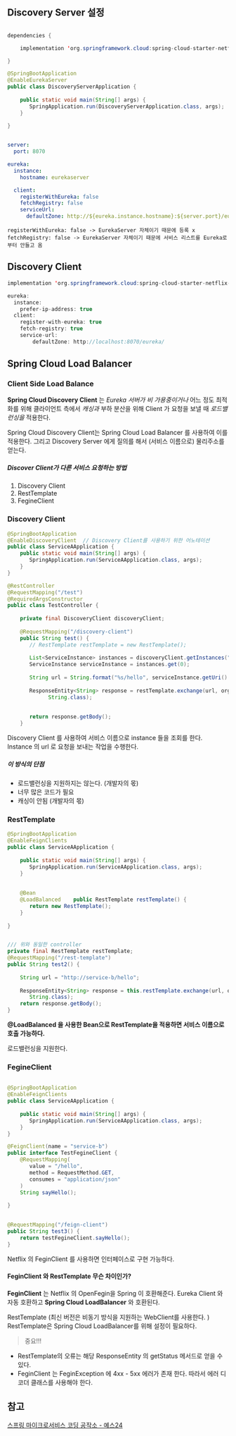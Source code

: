 ## Discovery Server 설정 
```java

dependencies {  

    implementation 'org.springframework.cloud:spring-cloud-starter-netflix-eureka-server'  

}

@SpringBootApplication  
@EnableEurekaServer  
public class DiscoveryServerApplication {  
  
    public static void main(String[] args) {  
       SpringApplication.run(DiscoveryServerApplication.class, args);  
    }  
  
}
```
```yaml

server:
  port: 8070

eureka:
  instance:
    hostname: eurekaserver

  client:
    registerWithEureka: false
    fetchRegistry: false
    serviceUrl:
      defaultZone: http://${eureka.instance.hostname}:${server.port}/eureka/

```

    registerWithEureka: false -> EurekaServer 자체이기 때문에 등록 x
    fetchRegistry: false -> EurekaServer 자체이기 때문에 서비스 리스트를 Eureka로부터 안들고 옴



## Discovery Client

```java
implementation 'org.springframework.cloud:spring-cloud-starter-netflix-eureka-client'

eureka:
  instance:
    prefer-ip-address: true
  client:
    register-with-eureka: true
    fetch-registry: true
    service-url:
        defaultZone: http://localhost:8070/eureka/

```

## Spring Cloud Load Balancer
### Client Side Load Balance
**Spring Cloud Discovery Client** 는 *Eureka 서버가 비 가용중이거나* 어느 정도 최적화를 위해 클라이언트 측에서 *캐싱과* 부하 분산을 위해 Client 가 요청을 보낼 때 *로드밸런싱을* 적용한다.

Spring Cloud Discovery Client는 Spring Cloud Load Balancer 를 사용하여 이를 적용한다.
그리고 Discovery Server 에게 질의를 해서 (서비스 이름으로) 물리주소를 얻는다.

##### Discover Client가 다른 서비스 요청하는 방법
1. Discovery Client
2. RestTemplate
3. FegineClient


### Discovery Client
```java
@SpringBootApplication  
@EnableDiscoveryClient  // Discovery Client를 사용하기 위한 어노테이션
public class ServiceAApplication {  
    public static void main(String[] args) {  
       SpringApplication.run(ServiceAApplication.class, args);  
    }  
}

@RestController  
@RequestMapping("/test")  
@RequiredArgsConstructor  
public class TestController {  
  
    private final DiscoveryClient discoveryClient;  
  
    @RequestMapping("/discovery-client")  
    public String test() {  
       // RestTemplate restTemplate = new RestTemplate();  
  
       List<ServiceInstance> instances = discoveryClient.getInstances("service-b");  
       ServiceInstance serviceInstance = instances.get(0);  
  
       String url = String.format("%s/hello", serviceInstance.getUri().toString());  
  
       ResponseEntity<String> response = restTemplate.exchange(url, org.springframework.http.HttpMethod.GET, null,  
             String.class);  
  
  
       return response.getBody();  
    }

```

Discovery Client 를 사용하여 서비스 이름으로 instance 들을 조회를 한다.
Instance 의 url 로 요청을 보내는 작업을 수행한다.

##### 이 방식의 단점
- 로드밸런싱을 지원하지는 않는다.  (개발자의 몫)
- 너무 많은 코드가 필요
- 캐싱이 안됨 (개발자의 몫)

### RestTemplate
```java
@SpringBootApplication  
@EnableFeignClients  
public class ServiceAApplication {  
  
    public static void main(String[] args) {  
       SpringApplication.run(ServiceAApplication.class, args);  
    }  
  
  
    @Bean  
    @LoadBalanced    public RestTemplate restTemplate() {  
       return new RestTemplate();  
    }  
  
}


/// 위와 동일한 controller
private final RestTemplate restTemplate;
@RequestMapping("/rest-template")  
public String test2() {  
  
    String url = "http://service-b/hello";  
  
    ResponseEntity<String> response = this.restTemplate.exchange(url, org.springframework.http.HttpMethod.GET, null,  
       String.class);  
    return response.getBody();  
}

```

**@LoadBalanced 을 사용한 Bean으로 RestTemplate을 적용하면 서비스 이름으로 호출 가능하다.**

로드밸런싱을 지원한다.


### FegineClient

```java

@SpringBootApplication  
@EnableFeignClients  
public class ServiceAApplication {  
  
    public static void main(String[] args) {  
       SpringApplication.run(ServiceAApplication.class, args);  
    }  
}

@FeignClient(name = "service-b")  
public interface TestFegineClient {  
    @RequestMapping(  
       value = "/hello",  
       method = RequestMethod.GET,  
       consumes = "application/json"  
    )  
    String sayHello();  
  
}

  
@RequestMapping("/feign-client")  
public String test3() {  
    return testFegineClient.sayHello();  
}

```
Netflix 의 FeginClient 를 사용하면 인터페이스로 구현 가능하다.

#### FeginClient 와 RestTemplate 무슨 차이인가?
**FeginClient** 는 Netflix 의 OpenFegin을 Spring 이 호환해준다. Eureka Client 와 자동 호환하고 **Spring Cloud LoadBalancer** 와 호환된다.


RestTemplate (최신 버전은 비동기 방식을 지원하는 WebClient를 사용한다. )
RestTemplate은 Spring Cloud LoadBalancer를 위해 설정이 필요하다.

> 중요!!!
- RestTemplate의 오류는 해당 ResponseEntity 의 getStatus 메서드로 얻을 수 있다.
- FeginClient 는 FeginException 에 4xx - 5xx 에러가 존재 한다. 따라서 에러 디코더 클래스를 사용해야 한다.


## 참고
[스프링 마이크로서비스 코딩 공작소 - 예스24](https://www.yes24.com/Product/Goods/110243944)


